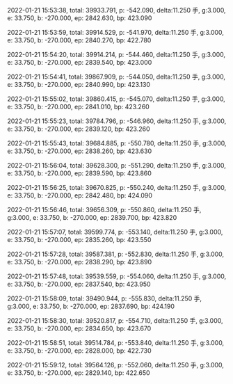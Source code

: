 2022-01-21 15:53:38, total: 39933.791, p: -542.090, delta:11.250 手, g:3.000, e: 33.750, b: -270.000, ep: 2842.630, bp: 423.090

2022-01-21 15:53:59, total: 39914.529, p: -541.970, delta:11.250 手, g:3.000, e: 33.750, b: -270.000, ep: 2840.270, bp: 422.780

2022-01-21 15:54:20, total: 39914.214, p: -544.460, delta:11.250 手, g:3.000, e: 33.750, b: -270.000, ep: 2839.540, bp: 423.000

2022-01-21 15:54:41, total: 39867.909, p: -544.050, delta:11.250 手, g:3.000, e: 33.750, b: -270.000, ep: 2840.990, bp: 423.130

2022-01-21 15:55:02, total: 39860.415, p: -545.070, delta:11.250 手, g:3.000, e: 33.750, b: -270.000, ep: 2841.010, bp: 423.260

2022-01-21 15:55:23, total: 39784.796, p: -546.960, delta:11.250 手, g:3.000, e: 33.750, b: -270.000, ep: 2839.120, bp: 423.260

2022-01-21 15:55:43, total: 39684.885, p: -550.780, delta:11.250 手, g:3.000, e: 33.750, b: -270.000, ep: 2838.260, bp: 423.630

2022-01-21 15:56:04, total: 39628.300, p: -551.290, delta:11.250 手, g:3.000, e: 33.750, b: -270.000, ep: 2839.590, bp: 423.860

2022-01-21 15:56:25, total: 39670.825, p: -550.240, delta:11.250 手, g:3.000, e: 33.750, b: -270.000, ep: 2842.480, bp: 424.090

2022-01-21 15:56:46, total: 39656.309, p: -550.860, delta:11.250 手, g:3.000, e: 33.750, b: -270.000, ep: 2839.700, bp: 423.820

2022-01-21 15:57:07, total: 39599.774, p: -553.140, delta:11.250 手, g:3.000, e: 33.750, b: -270.000, ep: 2835.260, bp: 423.550

2022-01-21 15:57:28, total: 39587.381, p: -552.830, delta:11.250 手, g:3.000, e: 33.750, b: -270.000, ep: 2838.290, bp: 423.890

2022-01-21 15:57:48, total: 39539.559, p: -554.060, delta:11.250 手, g:3.000, e: 33.750, b: -270.000, ep: 2837.540, bp: 423.950

2022-01-21 15:58:09, total: 39490.944, p: -555.830, delta:11.250 手, g:3.000, e: 33.750, b: -270.000, ep: 2837.690, bp: 424.190

2022-01-21 15:58:30, total: 39520.817, p: -554.710, delta:11.250 手, g:3.000, e: 33.750, b: -270.000, ep: 2834.650, bp: 423.670

2022-01-21 15:58:51, total: 39514.784, p: -553.840, delta:11.250 手, g:3.000, e: 33.750, b: -270.000, ep: 2828.000, bp: 422.730

2022-01-21 15:59:12, total: 39564.126, p: -552.060, delta:11.250 手, g:3.000, e: 33.750, b: -270.000, ep: 2829.140, bp: 422.650